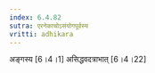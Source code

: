 ```yaml
---
index: 6.4.82
sutra: एरनेकाचोऽसंयोगपूर्वस्य
vritti: adhikara
---
```


 अङ्गस्य [6।4।1]  असिद्धवदत्राभात् [6।4।22] 